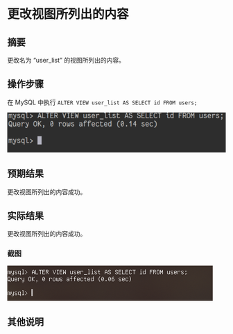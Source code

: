 # 更改视图所列出的内容

## 摘要

更改名为 “user_list” 的视图所列出的内容。

## 操作步骤

在 MySQL 中执行 `ALTER VIEW user_list AS SELECT id FROM users;`

![更改视图所列出的内容](./img/更改视图所列出的内容.png)

## 预期结果

更改视图所列出的内容成功。

## 实际结果

更改视图所列出的内容成功。

### 截图

![更改视图所列出的内容](./img/更改视图所列出的内容2.png)

## 其他说明
